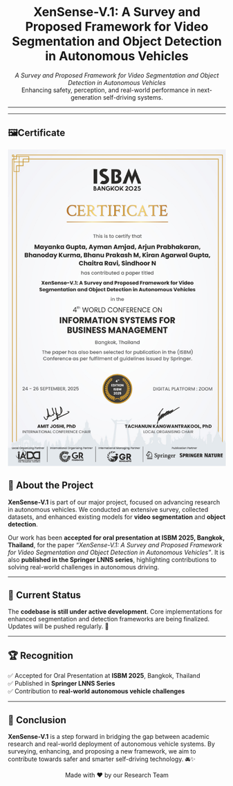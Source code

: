 <h1 align="center">XenSense-V.1: A Survey and Proposed Framework for Video Segmentation and Object Detection in Autonomous Vehicles</h1>

<p align="center">
  <em>A Survey and Proposed Framework for Video Segmentation and Object Detection in Autonomous Vehicles</em><br>
  Enhancing safety, perception, and real-world performance in next-generation self-driving systems.
</p>

<hr>

<hr>

<h2>🖼Certificate</h2>
<p align="center">
  <img src="https://github.com/bhanu87777/Research-Work-XenSense-V.1/raw/main/img.png" alt="Project Image" width="600">
</p>


<h2>📖 About the Project</h2>
<p>
  <strong>XenSense-V.1</strong> is part of our major project, focused on advancing research in autonomous vehicles. 
  We conducted an extensive survey, collected datasets, and enhanced existing models for 
  <strong>video segmentation</strong> and <strong>object detection</strong>. 
</p>
<p>
  Our work has been <strong>accepted for oral presentation at ISBM 2025, Bangkok, Thailand</strong>, 
  for the paper <em>“XenSense-V.1: A Survey and Proposed Framework for Video Segmentation and Object Detection in Autonomous Vehicles”</em>. 
  It is also <strong>published in the Springer LNNS series</strong>, highlighting contributions to solving 
  real-world challenges in autonomous driving.
</p>

<hr>

<h2>📌 Current Status</h2>
<p>
  The <strong>codebase is still under active development</strong>.  
  Core implementations for enhanced segmentation and detection frameworks are being finalized.  
  Updates will be pushed regularly. 🔄
</p>

<hr>

<h2>🏆 Recognition</h2>
<p>
  ✅ Accepted for Oral Presentation at <strong>ISBM 2025</strong>, Bangkok, Thailand<br>
  ✅ Published in <strong>Springer LNNS Series</strong><br>
  ✅ Contribution to <strong>real-world autonomous vehicle challenges</strong>
</p>

<hr>

<h2>📌 Conclusion</h2>
<p>
  <strong>XenSense-V.1</strong> is a step forward in bridging the gap between academic research 
  and real-world deployment of autonomous vehicle systems.  
  By surveying, enhancing, and proposing a new framework, we aim to contribute towards safer and smarter self-driving technology. 🚘✨
</p>

<p align="center">
  Made with ❤️ by our Research Team
</p>
